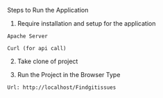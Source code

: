 Steps to Run the Application

   1. Require installation and setup for the application

    Apache Server
    
    Curl (for api call)

   2. Take clone of project

   3. Run the Project in the Browser Type

    Url: http://localhost/Findgitissues
